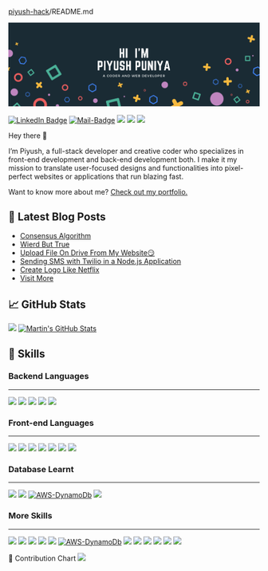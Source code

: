 [piyush-hack](/piyush-hack/piyush-hack)/README.md

![Braydon's GitHub Banner](https://raw.githubusercontent.com/piyush-hack/piyush-hack/main/hi%20i'm%20Piyush%20Puniya.png)

 [![LinkedIn Badge](https://camo.githubusercontent.com/5b6f22d22d8701b7cf49ef2526af05b5a17695683a8ced9efda2439591cd0cdf/68747470733a2f2f696d672e736869656c64732e696f2f62616467652f4c696e6b6564496e2d50726f66696c652d696e666f726d6174696f6e616c3f7374796c653d666c6174266c6f676f3d6c696e6b6564696e266c6f676f436f6c6f723d776869746526636f6c6f723d304437364138)](https://www.linkedin.com/in/piyush-puniya-32b453227/)            [![Mail-Badge](https://img.shields.io/badge/-Gmail-c14438?style=flat-square&logo=Gmail&logoColor=white&link=mailto:piyushpuniya2001@gmail.com)](mailto:SomeMail@blabla.com)  [![](https://img.shields.io/static/v1?label=Blog&message=CampusMentor&color=#)](https://campusmentor.herokuapp.com/userBlog/piyush)           [![](https://img.shields.io/static/v1?label=Portfolio&message=Profile&color=BF85BF)](https://piyush-hack.github.io/portfolio/home.html)       [![](https://img.shields.io/static/v1?label=Youtube&message=YouTube&color=F70000)](https://www.youtube.com/channel/UCHX9Sck5gX34F9nDkB0rXww)
 

Hey there 👋

I’m Piyush, a full-stack developer and creative coder who specializes in front-end development and back-end development both. I make it my mission to translate user-focused designs and functionalities into pixel-perfect websites or applications that run blazing fast.

Want to know more about me? [Check out my portfolio.](https://piyush-hack.github.io/portfolio/home.html)

[](#-latest-blog-posts)📝 Latest Blog Posts
-------------------------------------------

*   [Consensus Algorithm](https://view.genial.ly/62023dfe81955a001a0ccd5a/dossier-consensus-algorthims)
*   [Wierd But True](https://medium.com/@piyushpuniya2001/wierd-but-true-20-weird-facts-18525604c752)
*   [Upload File On Drive From My Website😏](https://campusmentor.herokuapp.com/blog?id=61a4f337184a910016d59f13)
*   [Sending SMS with Twilio in a Node.js Application](https://campusmentor.herokuapp.com/blog?id=61961c858a0a98001687a349)
*   [Create Logo Like Netflix](https://campusmentor.herokuapp.com/blog?id=61645c37aa7fcd00163d78ca)
*   [Visit More](https://campusmentor.herokuapp.com/userBlog/piyush)

  

  
[](#-github-stats)📈 GitHub Stats
---------------------------------

  
 [![](https://github-readme-stats.vercel.app/api?username=piyush-hack&show_icons=true&line_height=27&count_private=true&title_color=ffffff&text_color=c9cacc&icon_color=4AB097&bg_color=1A2B34)](https://github.com/piyush-hack) [![Martin's GitHub Stats](https://github-readme-stats.vercel.app/api/top-langs/?username=piyush-hack&hide=html,css&title_color=ffffff&text_color=c9cacc&icon_color=4AB197&bg_color=1A2B34)](https://github.com/piyush-hack)   
  

[](#-skills)💼 Skills
---------------------
### Backend Languages
---------------------
 [![](https://img.shields.io/badge/Node.js-43853D?style=for-the-badge&logo=node.js&logoColor=white)](https://github.com/piyush-hack)    [![](https://img.shields.io/badge/Django-092E20?style=for-the-badge&logo=django&logoColor=white)](https://github.com/piyush-hack)    [![](https://img.shields.io/badge/PHP-777BB4?style=for-the-badge&logo=php&logoColor=white)](https://github.com/piyush-hack)        [![](https://img.shields.io/badge/jQuery-0769AD?style=for-the-badge&logo=jquery&logoColor=white)](https://github.com/piyush-hack)    [![](https://img.shields.io/badge/Node.js-43853D?style=for-the-badge&logo=node.js&logoColor=white)](https://github.com/piyush-hack)   

### Front-end Languages
---------------------
[![](https://img.shields.io/static/v1?label=Lang&message=HTML5&color=4AB197)](https://github.com/piyush-hack)                                                                                   [![](	https://img.shields.io/badge/HTML-239120?style=for-the-badge&logo=html5&logoColor=white)](https://github.com/piyush-hack)    [![](https://img.shields.io/badge/CSS-239120?&style=for-the-badge&logo=css3&logoColor=white
)](https://github.com/piyush-hack)    [![](https://img.shields.io/badge/Bootstrap-563D7C?style=for-the-badge&logo=bootstrap&logoColor=white)](https://github.com/piyush-hack)    [![](https://img.shields.io/badge/JavaScript-F7DF1E?style=for-the-badge&logo=javascript&logoColor=black)](https://github.com/piyush-hack)    [![](https://img.shields.io/badge/jQuery-0769AD?style=for-the-badge&logo=jquery&logoColor=white)](https://github.com/piyush-hack)    [![](https://img.shields.io/badge/Node.js-43853D?style=for-the-badge&logo=node.js&logoColor=white)](https://github.com/piyush-hack)   

### Database Learnt
----------------------
 [![](https://img.shields.io/badge/MongoDB-4EA94B?style=for-the-badge&logo=mongodb&logoColor=white)](https://github.com/piyush-hack)    [![](https://img.shields.io/badge/MySQL-00000F?style=for-the-badge&logo=mysql&logoColor=white
)](https://github.com/piyush-hack)   [![AWS-DynamoDb](https://img.shields.io/static/v1?label=Aws&message=DynamoDb&color=4AB197)](https://github.com/piyush-hack)    [![](https://img.shields.io/static/v1?label=Django&message=Admin&color=4AB197)](https://github.com/piyush-hack)     
 
 ### More Skills
----------------------
 [![](https://img.shields.io/static/v1?label=Lang&message=C++&color=4AB197)](https://github.com/piyush-hack)    [![](https://img.shields.io/static/v1?label=Lang&message=Java&color=4AB197)](https://github.com/piyush-hack) [![](https://img.shields.io/static/v1?label=Nodejs&message=socket.io&color=4AB197)](https://github.com/piyush-hack)    [![](https://img.shields.io/static/v1?label=Payint&message=RazorPay&color=4AB197)](https://github.com/piyush-hack)  [![](https://img.shields.io/static/v1?label=Payint&message=Stripe&color=4AB197)](https://github.com/piyush-hack)   [![AWS-DynamoDb](https://img.shields.io/static/v1?label=Django&message=websocket&color=4AB197)](https://github.com/piyush-hack)    [![](https://img.shields.io/static/v1?label=Firebase&message=webpush&color=4AB197)](https://github.com/piyush-hack)    [![](https://img.shields.io/static/v1?label=Google&message=OAuth2.0&color=4AB197)](https://github.com/piyush-hack)    [![](https://img.shields.io/static/v1?label=Google&message=GoogleAnalytics&color=4AB197)](https://github.com/piyush-hack)    [![](https://img.shields.io/static/v1?label=Github&message=Git&color=4AB197)](https://github.com/piyush-hack)    [![](https://img.shields.io/static/v1?label=Api&message=Postman&color=4AB197)](https://github.com/piyush-hack)    [![](https://img.shields.io/static/v1?label=Api&message=RestApis&color=4AB197)](https://github.com/piyush-hack) 

[](#-how-about-an-office-quote-before-you-go)📣 Contribution Chart
[![](https://activity-graph.herokuapp.com/graph?username=piyush-hack&theme=dark&bg_color=black&hide_border=false&area=false)](https://github.com/piyush-hack) 




